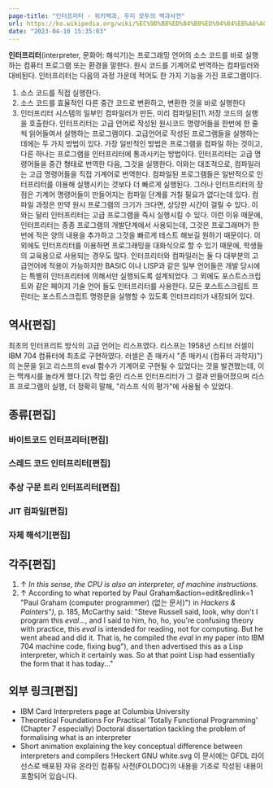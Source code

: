 ```yaml
---
page-title: "인터프리터 - 위키백과, 우리 모두의 백과사전"
url: https://ko.wikipedia.org/wiki/%EC%9D%B8%ED%84%B0%ED%94%84%EB%A6%AC%ED%84%B0
date: "2023-04-10 15:35:03"
---
```

**인터프리터**(interpreter, 문화어: 해석기)는 프로그래밍 언어의 소스 코드를 바로 실행하는 컴퓨터 프로그램 또는 환경을 말한다. 원시 코드를 기계어로 번역하는 컴파일러와 대비된다. 인터프리터는 다음의 과정 가운데 적어도 한 가지 기능을 가진 프로그램이다.
1. 소스 코드를 직접 실행한다.
2. 소스 코드를 효율적인 다른 중간 코드로 변환하고, 변환한 것을 바로 실행한다
3. 인터프리터 시스템의 일부인 컴파일러가 만든, 미리 컴파일된\[1\ 저장 코드의 실행을 호출한다.
인터프리터는 고급 언어로 작성된 원시코드 명령어들을 한번에 한 줄씩 읽어들여서 실행하는 프로그램이다. 고급언어로 작성된 프로그램들을 실행하는 데에는 두 가지 방법이 있다. 가장 일반적인 방법은 프로그램을 컴파일 하는 것이고, 다른 하나는 프로그램을 인터프리터에 통과시키는 방법이다. 인터프리터는 고급 명령어들을 중간 형태로 번역한 다음, 그것을 실행한다. 이와는 대조적으로, 컴파일러는 고급 명령어들을 직접 기계어로 번역한다.
컴파일된 프로그램들은 일반적으로 인터프리터를 이용해 실행시키는 것보다 더 빠르게 실행된다. 그러나 인터프리터의 장점은 기계어 명령어들이 만들어지는 컴파일 단계를 거칠 필요가 없다는데 있다. 컴파일 과정은 만약 원시 프로그램의 크기가 크다면, 상당한 시간이 걸릴 수 있다. 이와는 달리 인터프리터는 고급 프로그램을 즉시 실행시킬 수 있다. 이런 이유 때문에, 인터프리터는 종종 프로그램의 개발단계에서 사용되는데, 그것은 프로그래머가 한번에 적은 양의 내용을 추가하고 그것을 빠르게 테스트 해보길 원하기 때문이다. 이 외에도 인터프리터를 이용하면 프로그래밍을 대화식으로 할 수 있기 때문에, 학생들의 교육용으로 사용되는 경우도 많다.
인터프리터와 컴파일러는 둘 다 대부분의 고급언어에 적용이 가능하지만 BASIC 이나 LISP과 같은 일부 언어들은 개발 당시에는 특별히 인터프리터에 의해서만 실행되도록 설계되었다. 그 외에도 포스트스크립트와 같은 페이지 기술 언어 들도 인터프리터를 사용한다. 모든 포스트스크립트 프린터는 포스트스크립트 명령문을 실행할 수 있도록 인터프리터가 내장되어 있다.
## 역사\[편집\]
최초의 인터프리트 방식의 고급 언어는 리스프였다. 리스프는 1958년 스티브 러셀이 IBM 704 컴퓨터에 최초로 구현하였다. 러셀은 존 매카시 "존 매카시 (컴퓨터 과학자)")의 논문을 읽고 리스프의 eval 함수가 기계어로 구현될 수 있었다는 것을 발견했는데, 이는 맥캐시를 놀라게 했다.\[2\ 작업 중인 리스프 인터프리터가 그 결과 만들어졌으며 리스프 프로그램의 실행, 더 정확히 말해, "리스프 식의 평가"에 사용될 수 있었다.
## 종류\[편집\]
### 바이트코드 인터프리터\[편집\]
### 스레드 코드 인터프리터\[편집\]
### 추상 구문 트리 인터프리터\[편집\]
### JIT 컴파일\[편집\]
### 자체 해석기\[편집\]
## 각주\[편집\]
1. ↑ *In this sense, the CPU is also an interpreter, of machine instructions.*
2. ↑ According to what reported by Paul Graham&action=edit&redlink=1 "Paul Graham (computer programmer) (없는 문서)") in *Hackers & Painters")*, p. 185, McCarthy said: "Steve Russell said, look, why don't I program this *eval*..., and I said to him, ho, ho, you're confusing theory with practice, this *eval* is intended for reading, not for computing. But he went ahead and did it. That is, he compiled the *eval* in my paper into IBM 704 machine code, fixing bug"), and then advertised this as a Lisp interpreter, which it certainly was. So at that point Lisp had essentially the form that it has today..."
## 외부 링크\[편집\]
- IBM Card Interpreters page at Columbia University
- Theoretical Foundations For Practical 'Totally Functional Programming' (Chapter 7 especially) Doctoral dissertation tackling the problem of formalising what is an interpreter
- Short animation explaining the key conceptual difference between interpreters and compilers
 !Heckert GNU white.svg 이 문서에는 GFDL 라이선스로 배포된 자유 온라인 컴퓨팅 사전(FOLDOC)의 내용을 기초로 작성된 내용이 포함되어 있습니다.